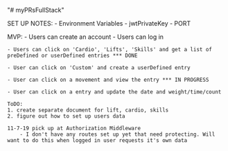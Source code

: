 "# myPRsFullStack" 

SET UP NOTES:
    -   Environment Variables
            - jwtPrivateKey
            - PORT 

MVP: 
    - Users can create an account 
    - Users can log in 

    - Users can click on 'Cardio', 'Lifts', 'Skills' and get a list of preDefined or userDefined entries *** DONE 

    - User can click on 'Custom' and create a userDefined entry

    - User can click on a movement and view the entry *** IN PROGRESS 

    - User can click on a entry and update the date and weight/time/count 

    ToDO:
    1. create separate document for lift, cardio, skills
    2. figure out how to set up users data  

    11-7-19 pick up at Authorization Middleware
        - I don't have any routes set up yet that need protecting. Will want to do this when logged in user requests it's own data 